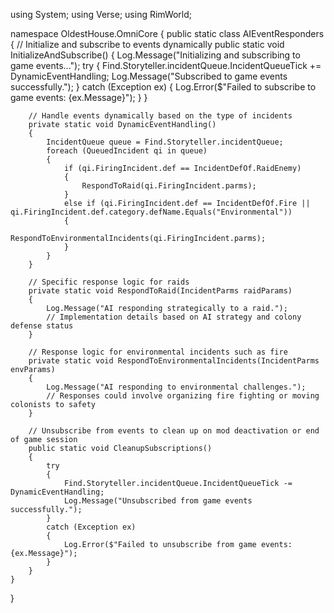 using System;
using Verse;
using RimWorld;

namespace OldestHouse.OmniCore
{
    public static class AIEventResponders
    {
        // Initialize and subscribe to events dynamically
        public static void InitializeAndSubscribe()
        {
            Log.Message("Initializing and subscribing to game events...");
            try
            {
                Find.Storyteller.incidentQueue.IncidentQueueTick += DynamicEventHandling;
                Log.Message("Subscribed to game events successfully.");
            }
            catch (Exception ex)
            {
                Log.Error($"Failed to subscribe to game events: {ex.Message}");
            }
        }

        // Handle events dynamically based on the type of incidents
        private static void DynamicEventHandling()
        {
            IncidentQueue queue = Find.Storyteller.incidentQueue;
            foreach (QueuedIncident qi in queue)
            {
                if (qi.FiringIncident.def == IncidentDefOf.RaidEnemy)
                {
                    RespondToRaid(qi.FiringIncident.parms);
                }
                else if (qi.FiringIncident.def == IncidentDefOf.Fire || qi.FiringIncident.def.category.defName.Equals("Environmental"))
                {
                    RespondToEnvironmentalIncidents(qi.FiringIncident.parms);
                }
            }
        }

        // Specific response logic for raids
        private static void RespondToRaid(IncidentParms raidParams)
        {
            Log.Message("AI responding strategically to a raid.");
            // Implementation details based on AI strategy and colony defense status
        }

        // Response logic for environmental incidents such as fire
        private static void RespondToEnvironmentalIncidents(IncidentParms envParams)
        {
            Log.Message("AI responding to environmental challenges.");
            // Responses could involve organizing fire fighting or moving colonists to safety
        }

        // Unsubscribe from events to clean up on mod deactivation or end of game session
        public static void CleanupSubscriptions()
        {
            try
            {
                Find.Storyteller.incidentQueue.IncidentQueueTick -= DynamicEventHandling;
                Log.Message("Unsubscribed from game events successfully.");
            }
            catch (Exception ex)
            {
                Log.Error($"Failed to unsubscribe from game events: {ex.Message}");
            }
        }
    }
}